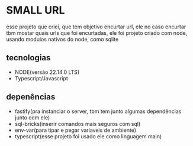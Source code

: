 # SMALL URL
esse projeto que criei, que tem objetivo encurtar url, ele no caso encurtar tbm mostar quais urls que foi encurtadas, ele foi projeto criado com node, usando modulos nativos do node, como sqlite

## tecnologias
* NODE(versão 22.14.0 LTS)
* Typescript/Javascript

## depenências
* fastify(pra instanciar o server, tbm tem junto algumas dependências junto com ele)
* sql-bricks(inserir comandos mais seguros com sql)
* env-var(para tipar e pegar variaveis de ambiente)
* typescript(esse projeto foi usado ele como linguagem main)
